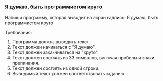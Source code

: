 
### Я думаю, быть программистом круто

Напиши программу, которая выводит на экран надпись:
Я думаю, быть программистом круто


Требования:
1.	Программа должна выводить текст.
2.	Текст должен начинаться с &quot;Я думаю&quot;.
3.	Текст должен заканчиваться на &quot;круто&quot;.
4.	Текст должен состоять из 33 символов, включая пробелы и знаки препинания.
5.	Текст должен состоять из одной строки.
6.	Выводимый текст должен соответствовать заданию.


